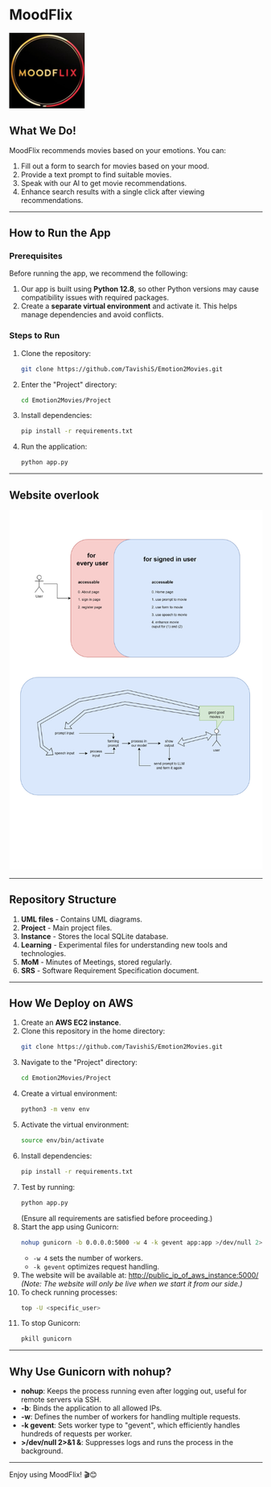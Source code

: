 
# MoodFlix 
<p align="left">
  <img src="Project/static/MoodFlix_LOGO.png" alt="MoodFlix Logo" width="150">
</p>

## What We Do!
MoodFlix recommends movies based on your emotions. You can:
1. Fill out a form to search for movies based on your mood.
2. Provide a text prompt to find suitable movies.
3. Speak with our AI to get movie recommendations.
4. Enhance search results with a single click after viewing recommendations.

---

## How to Run the App
### Prerequisites
Before running the app, we recommend the following:
1. Our app is built using **Python 12.8**, so other Python versions may cause compatibility issues with required packages.
2. Create a **separate virtual environment** and activate it. This helps manage dependencies and avoid conflicts.

### Steps to Run
1. Clone the repository:
   ```sh
   git clone https://github.com/TavishiS/Emotion2Movies.git
   ```
2. Enter the "Project" directory:
   ```sh
   cd Emotion2Movies/Project
   ```
3. Install dependencies:
   ```sh
   pip install -r requirements.txt
   ```
4. Run the application:
   ```sh
   python app.py
   ```

---

## Website overlook 
<p align="center">
  <img src="UML%20files/working_image.png" alt="UML Diagram" width="600">
</p>

---

## Repository Structure
1. **UML files** - Contains UML diagrams.
2. **Project** - Main project files.
3. **Instance** - Stores the local SQLite database.
4. **Learning** - Experimental files for understanding new tools and technologies.
5. **MoM** - Minutes of Meetings, stored regularly.
6. **SRS** - Software Requirement Specification document.

---

## How We Deploy on AWS
1. Create an **AWS EC2 instance**.
2. Clone this repository in the home directory:
   ```sh
   git clone https://github.com/TavishiS/Emotion2Movies.git
   ```
3. Navigate to the "Project" directory:
   ```sh
   cd Emotion2Movies/Project
   ```
4. Create a virtual environment:
   ```sh
   python3 -m venv env
   ```
5. Activate the virtual environment:
   ```sh
   source env/bin/activate
   ```
6. Install dependencies:
   ```sh
   pip install -r requirements.txt
   ```
7. Test by running:
   ```sh
   python app.py
   ```
   (Ensure all requirements are satisfied before proceeding.)
8. Start the app using Gunicorn:
   ```sh
   nohup gunicorn -b 0.0.0.0:5000 -w 4 -k gevent app:app >/dev/null 2>&1 &
   ```
   - `-w 4` sets the number of workers.
   - `-k gevent` optimizes request handling.
9. The website will be available at: [http://public_ip_of_aws_instance:5000/](http://65.0.176.225:5000/)
   *(Note: The website will only be live when we start it from our side.)*
10. To check running processes:
    ```sh
    top -U <specific_user>
    ```
11. To stop Gunicorn:
    ```sh
    pkill gunicorn
    ```

---

## Why Use Gunicorn with nohup?
- **nohup**: Keeps the process running even after logging out, useful for remote servers via SSH.
- **-b**: Binds the application to all allowed IPs.
- **-w**: Defines the number of workers for handling multiple requests.
- **-k gevent**: Sets worker type to "gevent", which efficiently handles hundreds of requests per worker.
- **>/dev/null 2>&1 &**: Suppresses logs and runs the process in the background.

---

Enjoy using MoodFlix! 🎬😊


